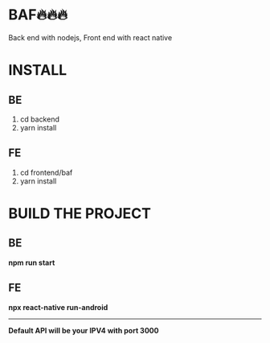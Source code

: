 # BAF🔥🔥🔥
Back end with nodejs, Front end with react native 
# INSTALL
## BE
1. cd backend
2. yarn install
## FE
1. cd frontend/baf
2. yarn install
# BUILD THE PROJECT
## BE
**npm run start**
## FE
**npx react-native run-android**

--------------
**Default API will be your IPV4 with port 3000**
